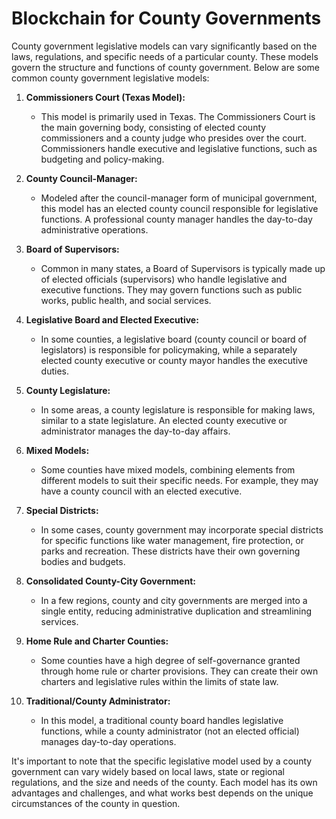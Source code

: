 # Blockchain for County Governments

County government legislative models can vary significantly based on the laws, regulations, and specific needs of a particular county. These models govern the structure and functions of county government. Below are some common county government legislative models:

1. **Commissioners Court (Texas Model):**

   - This model is primarily used in Texas. The Commissioners Court is the main governing body, consisting of elected county commissioners and a county judge who presides over the court. Commissioners handle executive and legislative functions, such as budgeting and policy-making.
2. **County Council-Manager:**

   - Modeled after the council-manager form of municipal government, this model has an elected county council responsible for legislative functions. A professional county manager handles the day-to-day administrative operations.
3. **Board of Supervisors:**

   - Common in many states, a Board of Supervisors is typically made up of elected officials (supervisors) who handle legislative and executive functions. They may govern functions such as public works, public health, and social services.
4. **Legislative Board and Elected Executive:**

   - In some counties, a legislative board (county council or board of legislators) is responsible for policymaking, while a separately elected county executive or county mayor handles the executive duties.
5. **County Legislature:**

   - In some areas, a county legislature is responsible for making laws, similar to a state legislature. An elected county executive or administrator manages the day-to-day affairs.
6. **Mixed Models:**

   - Some counties have mixed models, combining elements from different models to suit their specific needs. For example, they may have a county council with an elected executive.
7. **Special Districts:**

   - In some cases, county government may incorporate special districts for specific functions like water management, fire protection, or parks and recreation. These districts have their own governing bodies and budgets.
8. **Consolidated County-City Government:**

   - In a few regions, county and city governments are merged into a single entity, reducing administrative duplication and streamlining services.
9. **Home Rule and Charter Counties:**

   - Some counties have a high degree of self-governance granted through home rule or charter provisions. They can create their own charters and legislative rules within the limits of state law.
10. **Traditional/County Administrator:**

    - In this model, a traditional county board handles legislative functions, while a county administrator (not an elected official) manages day-to-day operations.

It's important to note that the specific legislative model used by a county government can vary widely based on local laws, state or regional regulations, and the size and needs of the county. Each model has its own advantages and challenges, and what works best depends on the unique circumstances of the county in question.
